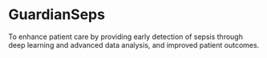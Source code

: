 # GuardianSeps
To enhance patient care by providing early detection of sepsis through deep learning and advanced data analysis, and improved patient outcomes.
